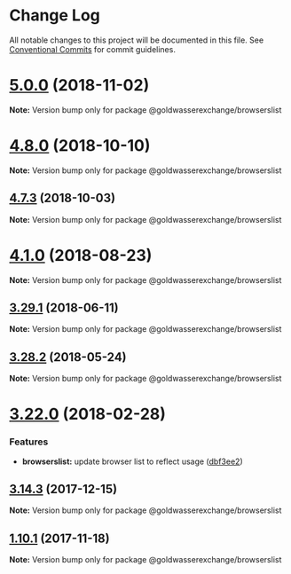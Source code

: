 # Change Log

All notable changes to this project will be documented in this file.
See [Conventional Commits](https://conventionalcommits.org) for commit guidelines.

# [5.0.0](https://github.com/goldwasserexchange/public/compare/v4.12.1...v5.0.0) (2018-11-02)

**Note:** Version bump only for package @goldwasserexchange/browserslist





<a name="4.8.0"></a>
# [4.8.0](https://github.com/goldwasserexchange/public/compare/v4.7.3...v4.8.0) (2018-10-10)

**Note:** Version bump only for package @goldwasserexchange/browserslist





<a name="4.7.3"></a>
## [4.7.3](https://github.com/goldwasserexchange/javascript/tree/master/packages/build-tools/browserslist/compare/v4.7.2...v4.7.3) (2018-10-03)

**Note:** Version bump only for package @goldwasserexchange/browserslist





<a name="4.1.0"></a>
# [4.1.0](https://github.com/goldwasserexchange/javascript/tree/master/packages/build-tools/browserslist/compare/v4.0.2...v4.1.0) (2018-08-23)




**Note:** Version bump only for package @goldwasserexchange/browserslist

<a name="3.29.1"></a>
## [3.29.1](https://github.com/goldwasserexchange/javascript/tree/master/packages/browserslist/compare/v3.29.0...v3.29.1) (2018-06-11)




**Note:** Version bump only for package @goldwasserexchange/browserslist

<a name="3.28.2"></a>
## [3.28.2](https://github.com/goldwasserexchange/javascript/tree/master/packages/browserslist/compare/v3.28.1...v3.28.2) (2018-05-24)




**Note:** Version bump only for package @goldwasserexchange/browserslist

<a name="3.22.0"></a>
# [3.22.0](https://github.com/goldwasserexchange/javascript/tree/master/packages/browserslist/compare/v3.21.13...v3.22.0) (2018-02-28)


### Features

* **browserslist:** update browser list to reflect usage ([dbf3ee2](https://github.com/goldwasserexchange/javascript/tree/master/packages/browserslist/commit/dbf3ee2))




<a name="3.14.3"></a>
## [3.14.3](https://github.com/goldwasserexchange/javascript/tree/master/packages/browserslist/compare/v3.14.2...v3.14.3) (2017-12-15)




**Note:** Version bump only for package @goldwasserexchange/browserslist

<a name="1.10.1"></a>
## [1.10.1](https://github.com/goldwasserexchange/javascript/compare/v1.10.0...v1.10.1) (2017-11-18)




**Note:** Version bump only for package @goldwasserexchange/browserslist
